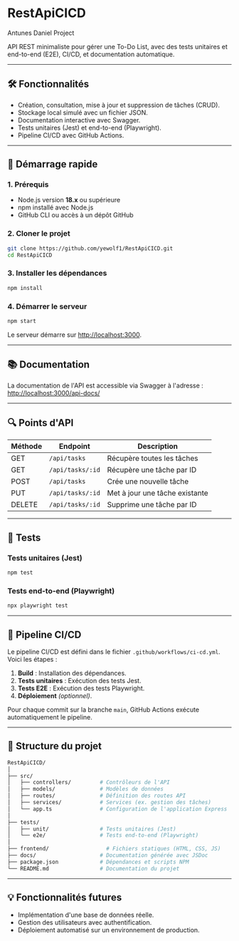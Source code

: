 # RestApiCICD

Antunes Daniel Project

&#x20;

API REST minimaliste pour gérer une To-Do List, avec des tests unitaires et end-to-end (E2E), CI/CD, et documentation automatique.

---

## **🛠️ Fonctionnalités**

- Création, consultation, mise à jour et suppression de tâches (CRUD).
- Stockage local simulé avec un fichier JSON.
- Documentation interactive avec Swagger.
- Tests unitaires (Jest) et end-to-end (Playwright).
- Pipeline CI/CD avec GitHub Actions.

---

## **🚀 Démarrage rapide**

### **1. Prérequis**

- Node.js version **18.x** ou supérieure
- npm installé avec Node.js
- GitHub CLI ou accès à un dépôt GitHub

### **2. Cloner le projet**

```bash
git clone https://github.com/yewolf1/RestApiCICD.git
cd RestApiCICD
```

### **3. Installer les dépendances**

```bash
npm install
```

### **4. Démarrer le serveur**

```bash
npm start
```

Le serveur démarre sur [http://localhost:3000](http://localhost:3000).

---

## **📚 Documentation**

La documentation de l'API est accessible via Swagger à l'adresse :\
[http://localhost:3000/api-docs/](http://localhost:3000/api-docs/)

---

## **🔍 Points d'API**

| Méthode | Endpoint         | Description                    |
| ------- | ---------------- | ------------------------------ |
| GET     | `/api/tasks`     | Récupère toutes les tâches     |
| GET     | `/api/tasks/:id` | Récupère une tâche par ID      |
| POST    | `/api/tasks`     | Crée une nouvelle tâche        |
| PUT     | `/api/tasks/:id` | Met à jour une tâche existante |
| DELETE  | `/api/tasks/:id` | Supprime une tâche par ID      |

---

## **🫠 Tests**

### **Tests unitaires (Jest)**

```bash
npm test
```

### **Tests end-to-end (Playwright)**

```bash
npx playwright test
```

---

## **🤖 Pipeline CI/CD**

Le pipeline CI/CD est défini dans le fichier `.github/workflows/ci-cd.yml`. Voici les étapes :

1. **Build** : Installation des dépendances.
2. **Tests unitaires** : Exécution des tests Jest.
3. **Tests E2E** : Exécution des tests Playwright.
4. **Déploiement** *(optionnel)*.

Pour chaque commit sur la branche `main`, GitHub Actions exécute automatiquement le pipeline.

---

## **🐄 Structure du projet**

```bash
RestApiCICD/
│
├── src/
│   ├── controllers/         # Contrôleurs de l'API
│   ├── models/              # Modèles de données
│   ├── routes/              # Définition des routes API
│   ├── services/            # Services (ex. gestion des tâches)
│   └── app.ts               # Configuration de l'application Express
│
├── tests/
│   ├── unit/                # Tests unitaires (Jest)
│   └── e2e/                 # Tests end-to-end (Playwright)
│
├── frontend/                  # Fichiers statiques (HTML, CSS, JS)
├── docs/                    # Documentation générée avec JSDoc
├── package.json             # Dépendances et scripts NPM
└── README.md                # Documentation du projet
```

---

## **💡 Fonctionnalités futures**

- Implémentation d'une base de données réelle.
- Gestion des utilisateurs avec authentification.
- Déploiement automatisé sur un environnement de production.



